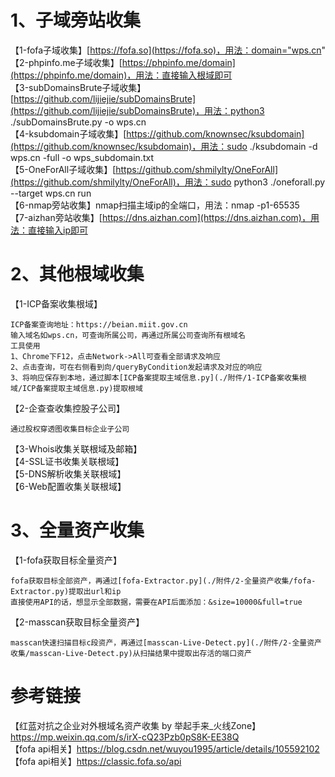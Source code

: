 # 1、子域旁站收集
【1-fofa子域收集】[https://fofa.so](https://fofa.so)，用法：domain="wps.cn"  
【2-phpinfo.me子域收集】[https://phpinfo.me/domain](https://phpinfo.me/domain)，用法：直接输入根域即可  
【3-subDomainsBrute子域收集】[https://github.com/lijiejie/subDomainsBrute](https://github.com/lijiejie/subDomainsBrute)，用法：python3 ./subDomainsBrute.py -o wps.cn  
【4-ksubdomain子域收集】[https://github.com/knownsec/ksubdomain](https://github.com/knownsec/ksubdomain)，用法：sudo ./ksubdomain -d wps.cn -full -o wps_subdomain.txt  
【5-OneForAll子域收集】[https://github.com/shmilylty/OneForAll](https://github.com/shmilylty/OneForAll)，用法：sudo python3 ./oneforall.py --target wps.cn run  
【6-nmap旁站收集】nmap扫描主域ip的全端口，用法：nmap -p1-65535  
【7-aizhan旁站收集】[https://dns.aizhan.com](https://dns.aizhan.com)，用法：直接输入ip即可  

# 2、其他根域收集
【1-ICP备案收集根域】  
```
ICP备案查询地址：https://beian.miit.gov.cn  
输入域名如wps.cn，可查询所属公司，再通过所属公司查询所有根域名  
工具使用  
1、Chrome下F12，点击Network->All可查看全部请求及响应  
2、点击查询，可在右侧看到向/queryByCondition发起请求及对应的响应  
3、将响应保存到本地，通过脚本[ICP备案提取主域信息.py](./附件/1-ICP备案收集根域/ICP备案提取主域信息.py)提取根域  
```
【2-企查查收集控股子公司】
```
通过股权穿透图收集目标企业子公司  
```
【3-Whois收集关联根域及邮箱】  
【4-SSL证书收集关联根域】  
【5-DNS解析收集关联根域】  
【6-Web配置收集关联根域】  

# 3、全量资产收集
【1-fofa获取目标全量资产】
```
fofa获取目标全部资产，再通过[fofa-Extractor.py](./附件/2-全量资产收集/fofa-Extractor.py)提取出url和ip  
直接使用API的话，想显示全部数据，需要在API后面添加：&size=10000&full=true  
```
【2-masscan获取目标全量资产】
```
masscan快速扫描目标c段资产，再通过[masscan-Live-Detect.py](./附件/2-全量资产收集/masscan-Live-Detect.py)从扫描结果中提取出存活的端口资产  
```

# 参考链接
【红蓝对抗之企业对外根域名资产收集 by 举起手来_火线Zone】https://mp.weixin.qq.com/s/irX-cQ23Pzb0pS8K-EE38Q  
【fofa api相关】https://blog.csdn.net/wuyou1995/article/details/105592102  
【fofa api相关】https://classic.fofa.so/api  
